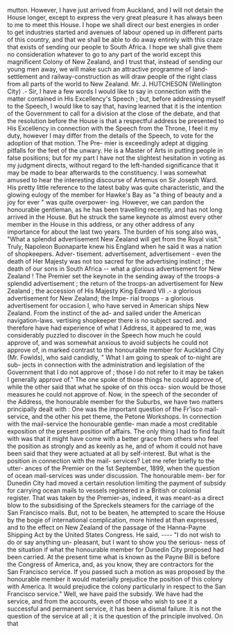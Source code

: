 mutton. However, I have just arrived from Auckland, and I will not detain the House longer, except to express the very great pleasure it has always been to me to meet this House. I hope we shall direct our best energies in order to get industries started and avenues of labour opened up in different parts of this country, and that we shall be able to do away entirely with this craze that exists of sending our people to South Africa. I hope we shall give them no consideration whatever to go to any part of the world except this magnificent Colony of New Zealand, and I trust that, instead of sending our young men away, we will make such an attractive programme of land-settlement and railway-construction as will draw people of the right class from all parts of the world to New Zealand. Mr. J. HUTCHESON (Wellington City) .- Sir, I have a few words I would like to say in connection with the matter contained in His Excellency's Speech ; but, before addressing myself to the Speech, I would like to say that, having learned that it is the intention of the Government to call for a division at the close of the debate, and that the resolution before the House is that a respectful address be presented to His Excellency in connection with the Speech from the Throne, I feel it my duty, however I may differ from the details of the Speech, to vote for the adoption of that motion. The Pre- mier is exceedingly adept at digging pitfalls for the feet of the unwary. He is a Master of Arts in putting people in false positions; but for my part I have not the slightest hesitation in voting as my judgment directs, without regard to the left-handed significance that it may be made to bear afterwards to the constituency. I was somewhat amused to hear the interesting discourse of Artemus on Sir Joseph Ward. His pretty little reference to the latest baby was quite characteristic, and the glowing eulogy of the member for Hawke's Bay as "a thing of beauty and a joy for ever " was quite overpower- ing. However, we can pardon the honourable gentleman, as he has been travelling recently, and has not long arrived in the House. But he struck the same keynote as almost every other member in the House in this address, or any other address of any importance for about the last two years. The burden of his song also was, "What a splendid advertisement New Zealand will get from the Royal visit." Truly, Napoleon Buonaparte knew his England when he said it was a nation of shopkeepers. Adver- tisement. advertisement, advertisement - even the death of Her Majesty was not too sacred for the advertising instinct ; the death of our sons in South Africa -- what a glorious advertisement for New Zealand ! The Premier set the keynote in the sending away of the troops-a splendid advertisement ; the return of the troops-an advertisement for New Zealand ; the accession of His Majesty King Edward VII .- a glorious advertisement for New Zealand; the Impe- rial troops - a glorious advertisement for occasion I, who have served in American ships New Zealand. From the instinct of the ad- and sailed under the American navigation-laws. vertising shopkeeper there is no subject sacred. and therefore have had experience of what I Address, it appeared to me, was considerably puzzled to discover in the Speech how much he could approve of, and was somewhat anxious to avoid subjects he could not approve of, in marked contrast to the honourable member for Auckland City (Mr. Fowlds), who said candidly, " What I am going to speak of to-night are sub- jects in connection with the administration and legislation of the Government that I do not approve of ; those I do not refer to it may be taken I generally approve of." The one spoke of those things he could approve of, while the other said that what he spoke of on this occa- sion would be those measures he could not approve of. Now, in the speech of the seconder of the Address, the honourable member for the Suburbs, we have two matters principally dealt with : One was the important question of the Fr'isco mail-service, and the other his pet theme, the Petone Workshops. In connection with the mail-service the honourable gentle- man made a most creditable exposition of the present position of affairs. The only thing I had to find fault with was that it might have come with a better grace from others who feel the position as strongly and as keenly as he, and of whom it could not have been said that they were actuated at all by self-interest. But what is the position in connection with the mail- services? Let me refer briefly to the utter- ances of the Premier on the 1st September, 1899, when the question of ocean mail-services was under discussion. The honourable mem- ber for Dunedin City had moved a certain resolution limiting the payment of subsidy for carrying ocean mails to vessels registered in a British or colonial register. That was taken by the Premier-as, indeed, it was meant-as a direct blow to the subsidising of the Spreckels steamers for the carriage of the San Francisco mails. But, not to be beaten, he attempted to scare the House by the bogie of international complication, more hinted at than expressed, and to the effect on New Zealand of the passage of the Hanna-Payne Shipping Act by the United States Congress. He said, ---- "I do not wish to do or say anything un- pleasant, but I want to show you the serious- ness of the situation if what the honourable member for Dunedin City proposed had been carried. At the present time what is known as the Payne Bill is before the Congress of America, and, as you know, they are contractors for the San Francisco service. If you passed such a motion as was proposed by the honourable member it would materially prejudice the position of this colony with America. It would prejudice the colony particularly in respect to the San Francisco service." Well, we have paid the subsidy. We have had the service, and from the accounts, even of those who wish to see it a successful and permanent service, it has been a dismal failure. It is not the question of the service at all ; it is the question of the principle involved. On that 